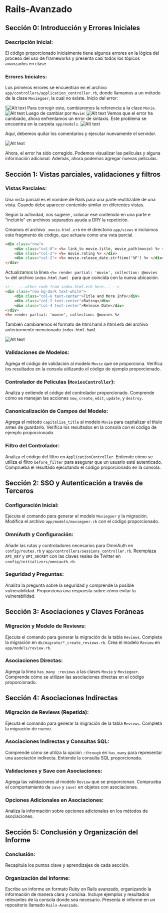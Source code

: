 # Rails-Avanzado

## Sección 0: Introducción y Errores Iniciales

### Descripción Inicial:

El código proporcionado inicialmente tiene algunos errores en la lógica del proceso del uso de frameworks y presenta casi todos los tópicos avanzados en clase.

### Errores Iniciales:

Los primeros errores se encuentran en el archivo `app/controllers/application_controller.rb`, donde llamamos a un método de la clase `Moviegoer`, la cual no existe.
Inicio del error:

!![Alt text](image-1.png)
Para corregir esto, cambiaremos la referencia a la clase `Movie`.
  ![Alt text](image-2.png)
Luego de cambiar por `Movie`:
![Alt text](image-3.png)
Vemos que el error ha cambiado, ahora enfrentamos un error de sintaxis. Este problema se encuentra en la carpeta `app/models`. 
![Alt text](image-4.png)

Aquí, debemos quitar los comentarios y ejecutar nuevamente el servidor.

![Alt text](image-5.png)

Ahora, el error ha sido corregido. Podemos visualizar las películas y alguna información adicional. Además, ahora podemos agregar nuevas películas.

## Sección 1: Vistas parciales, validaciones y filtros

### Vistas Parciales:

Una vista parcial es el nombre de Rails para una parte reutilizable de una vista. Cuando debe aparecer contenido similar en diferentes vistas.

Según la actividad, nos sugiere , colocar ese contenido en una parte e “incluirlo” en archivos separados ayuda a DRY la repetición.

Creamos el archivo `_movie.html.erb` en el directorio `app/views` e incluimos este fragmento de codigo, que actuara como una vsta parcial.

``` html
<div class="row">
    <div class="col-8"> <%= link_to movie.title, movie_path(movie) %> </div>
    <div class="col-2"> <%= movie.rating %> </div>
    <div class="col-2"> <%= movie.release_date.strftime('%F') %> </div>
</div>
``` 

Actualizamos la línea `<%= render partial: 'movie', collection: @movies %>` del archivo `index.html.haml ` para que coincida con la nueva ubicación.

``` html
<!--  ...other code from index.html.erb here... -->
<div class="row bg-dark text-white">
    <div class="col-6 text-center">Title and More Info</div>
    <div class="col-2 text-center">Rating</div>
    <div class="col-4 text-center">Release Date</div>
</div>
<%= render partial: 'movie', collection: @movies %>
``` 

También cambiaremos el formato de html.haml a html.erb del archivo anteriormente mencionado `index.html.haml `

![Alt text](image-6.png)

 

 


### Validaciones de Modelos:

Agrega el código de validación al modelo `Movie` que se proporciona. Verifica los resultados en la consola utilizando el código de ejemplo proporcionado.

### Controlador de Películas (`MoviesController`):

Analiza y entiende el código del controlador proporcionado. Comprende cómo se manejan las acciones `new`, `create`, `edit`, `update`, y `destroy`.

### Canonicalización de Campos del Modelo:

Agrega el método `capitalize_title` al modelo `Movie` para capitalizar el título antes de guardarlo. Verifica los resultados en la consola con el código de ejemplo proporcionado.

### Filtro del Controlador:

Analiza el código del filtro en `ApplicationController`. Entiende cómo se utiliza el filtro `before_filter` para asegurar que un usuario esté autenticado. Comprueba el resultado ejecutando el código proporcionado en la consola.

## Sección 2: SSO y Autenticación a través de Terceros

### Configuración Inicial:

Ejecuta el comando para generar el modelo `Moviegoer` y la migración. Modifica el archivo `app/models/moviegoer.rb` con el código proporcionado.

### OmniAuth y Configuración:

Añade las rutas y controladores necesarios para OmniAuth en `config/routes.rb` y `app/controllers/sessions_controller.rb`. Reemplaza `API_KEY` y `API_SECRET` con las claves reales de Twitter en `config/initializers/omniauth.rb`.

### Seguridad y Preguntas:

Analiza la pregunta sobre la seguridad y comprende la posible vulnerabilidad. Proporciona una respuesta sobre cómo evitar la vulnerabilidad.

## Sección 3: Asociaciones y Claves Foráneas

### Migración y Modelo de Reviews:

Ejecuta el comando para generar la migración de la tabla `Reviews`. Completa la migración en `db/migrate/*_create_reviews.rb`. Crea el modelo `Review` en `app/models/review.rb`.

### Asociaciones Directas:

Agrega la línea `has_many :reviews` a las clases `Movie` y `Moviegoer`. Comprende cómo se utilizan las asociaciones directas en el código proporcionado.

## Sección 4: Asociaciones Indirectas

### Migración de Reviews (Repetida):

Ejecuta el comando para generar la migración de la tabla `Reviews`. Completa la migración de nuevo.

### Asociaciones Indirectas y Consultas SQL:

Comprende cómo se utiliza la opción `:through` en `has_many` para representar una asociación indirecta. Entiende la consulta SQL proporcionada.

### Validaciones y Save con Asociaciones:

Agrega las validaciones al modelo `Review` que se proporcionan. Comprueba el comportamiento de `save` y `save!` en objetos con asociaciones.

### Opciones Adicionales en Asociaciones:

Analiza la información sobre opciones adicionales en los métodos de asociaciones.

## Sección 5: Conclusión y Organización del Informe

### Conclusión:

Recapitula los puntos clave y aprendizajes de cada sección.

### Organización del Informe:

Escribe un informe en formato Ruby on Rails avanzado, organizando la información de manera clara y concisa. Incluye ejemplos y resultados relevantes de la consola donde sea necesario. Presenta el informe en un repositorio llamado `Rails-Avanzado`.

